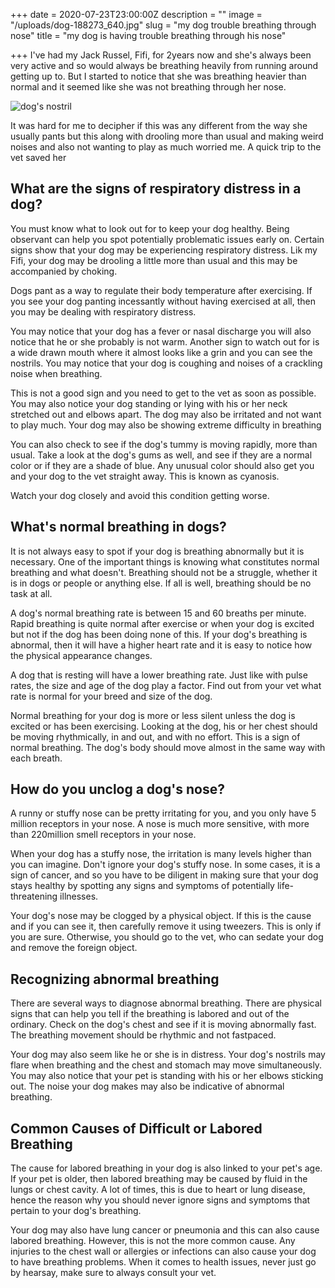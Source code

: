 +++
date = 2020-07-23T23:00:00Z
description = ""
image = "/uploads/dog-188273_640.jpg"
slug = "my dog trouble breathing through nose"
title = "my dog is having trouble breathing through his nose"

+++
I've had my Jack Russel, Fifi, for 2years now and she's always been very active and so would always be breathing heavily from running around getting up to. But I started to notice that she was breathing heavier than normal and it seemed like she was not breathing through her nose.

![dog's nostril](/uploads/dog-188273_640.jpg)

It was hard for me to decipher if this was any different from the way she usually pants but this along with drooling more than usual and making weird noises and also not wanting to play as much worried me. A quick trip to the vet saved her

## What are the signs of respiratory distress in a dog?

You must know what to look out for to keep your dog healthy. Being observant can help you spot potentially problematic issues early on. Certain signs show that your dog may be experiencing respiratory distress. Lik my Fifi, your dog may be drooling a little more than usual and this may be accompanied by choking.

Dogs pant as a way to regulate their body temperature after exercising. If you see your dog panting incessantly without having exercised at all, then you may be dealing with respiratory distress.

You may notice that your dog has a fever or nasal discharge you will also notice that he or she probably is not warm. Another sign to watch out for is a wide drawn mouth where it almost looks like a grin and you can see the nostrils. You may notice that your dog is coughing and noises of a crackling noise when breathing.

This is not a good sign and you need to get to the vet as soon as possible. You may also notice your dog standing or lying with his or her neck stretched out and elbows apart. The dog may also be irritated and not want to play much. Your dog may also be showing extreme difficulty in breathing

You can also check to see if the dog's tummy is moving rapidly, more than usual. Take a look at the dog's gums as well, and see if they are a normal color or if they are a shade of blue. Any unusual color should also get you and your dog to the vet straight away. This is known as cyanosis.

Watch your dog closely and avoid this condition getting worse.

## What's normal breathing in dogs?

It is not always easy to spot if your dog is breathing abnormally but it is necessary. One of the important things is knowing what constitutes normal breathing and what doesn't. Breathing should not be a struggle, whether it is in dogs or people or anything else. If all is well, breathing should be no task at all.

A dog's normal breathing rate is between 15 and 60 breaths per minute. Rapid breathing is quite normal after exercise or when your dog is excited but not if the dog has been doing none of this. If your dog's breathing is abnormal, then it will have a higher heart rate and it is easy to notice how the physical appearance changes.

A dog that is resting will have a lower breathing rate. Just like with pulse rates, the size and age of the dog play a factor. Find out from your vet what rate is normal for your breed and size of the dog.

Normal breathing for your dog is more or less silent unless the dog is excited or has been exercising. Looking at the dog, his or her chest should be moving rhythmically, in and out, and with no effort. This is a sign of normal breathing. The dog's body should move almost in the same way with each breath.

## How do you unclog a dog's nose?

A runny or stuffy nose can be pretty irritating for you, and you only have 5 million receptors in your nose. A nose is much more sensitive, with more than 220million smell receptors in your nose.

When your dog has a stuffy nose, the irritation is many levels higher than you can imagine. Don't ignore your dog's stuffy nose. In some cases, it is a sign of cancer, and so you have to be diligent in making sure that your dog stays healthy by spotting any signs and symptoms of potentially life-threatening illnesses.

Your dog's nose may be clogged by a physical object. If this is the cause and if you can see it, then carefully remove it using tweezers. This is only if you are sure. Otherwise, you should go to the vet, who can sedate your dog and remove the foreign object.

## Recognizing abnormal breathing

There are several ways to diagnose abnormal breathing. There are physical signs that can help you tell if the breathing is labored and out of the ordinary. Check on the dog's chest and see if it is moving abnormally fast. The breathing movement should be rhythmic and not fastpaced.

Your dog may also seem like he or she is in distress. Your dog's nostrils may flare when breathing and the chest and stomach may move simultaneously. You may also notice that your pet is standing with his or her elbows sticking out. The noise your dog makes may also be indicative of abnormal breathing.

## Common Causes of Difficult or Labored Breathing

The cause for labored breathing in your dog is also linked to your pet's age. If your pet is older, then labored breathing may be caused by fluid in the lungs or chest cavity. A lot of times, this is due to heart or lung disease, hence the reason why you should never ignore signs and symptoms that pertain to your dog's breathing.

Your dog may also have lung cancer or pneumonia and this can also cause labored breathing. However, this is not the more common cause. Any injuries to the chest wall or allergies or infections can also cause your dog to have breathing problems. When it comes to health issues, never just go by hearsay, make sure to always consult your vet.